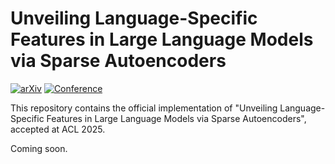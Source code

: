 # Unveiling Language-Specific Features in Large Language Models via Sparse Autoencoders

[![arXiv](https://img.shields.io/badge/arXiv-2505.05111-b31b1b.svg)](https://arxiv.org/abs/2505.05111)
[![Conference](https://img.shields.io/badge/ACL-2025-4b44ce.svg)](https://www.2025.aclweb.org/)

This repository contains the official implementation of "Unveiling Language-Specific Features in Large Language Models via Sparse Autoencoders", accepted at ACL 2025.

Coming soon.
